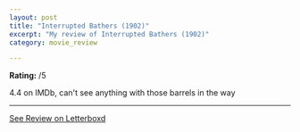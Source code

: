 ```yaml
---
layout: post
title: "Interrupted Bathers (1902)"
excerpt: "My review of Interrupted Bathers (1902)"
category: movie_review

---
```


**Rating:** /5

4.4 on IMDb, can't see anything with those barrels in the way

<hr>

[See Review on Letterboxd](https://boxd.it/4P9jlh)
